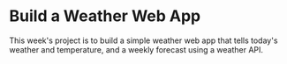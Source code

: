 # Build a Weather Web App 


This week's project is to build a simple weather web app that tells today's weather and temperature, and a weekly forecast using a weather API.
